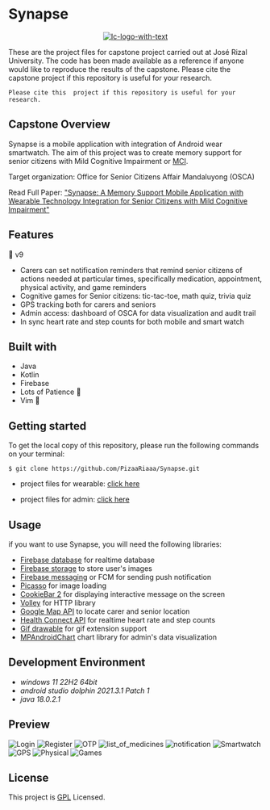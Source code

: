 # Synapse
<p align="center"><a href="https://ibb.co/ckpqjCY"><img src="https://i.ibb.co/ckpqjCY/Ic-logo-with-text.png" alt="Ic-logo-with-text" border="0"></a></p>

These are the project files for capstone project carried out at José Rizal University. The code
has been made available as a reference if anyone would like to reproduce the results of the capstone.
Please cite the capstone project if this repository is useful for your research.

```Please cite this  project if this repository is useful for your research.```

## Capstone Overview
Synapse is a mobile application with integration of Android wear smartwatch. The aim of this project
was to create memory support for senior citizens with Mild Cognitive Impairment or [MCI](https://www.alz.org/alzheimers-dementia/what-is-dementia/related_conditions/mild-cognitive-impairment).

Target organization: Office for Senior Citizens Affair Mandaluyong (OSCA)

Read Full Paper: ["Synapse: A Memory Support Mobile Application with Wearable Technology Integration for
Senior Citizens with Mild Cognitive Impairment"](fullpaper/Semaphore_FinalChapter1-5.pdf)

## Features
:wrench: v9
* Carers can set notification reminders that remind senior citizens of actions needed at particular
times, specifically medication, appointment, physical activity, and game reminders
* Cognitive games for Senior citizens: tic-tac-toe, math quiz, trivia quiz
* GPS tracking both for carers and seniors
* Admin access: dashboard of OSCA for data visualization and audit trail
* In sync heart rate and step counts for both mobile and smart watch

## Built with
* Java
* Kotlin
* Firebase
* Lots of Patience :beer:
* Vim :muscle:

## Getting started
To get the local copy of this repository, please run the following commands on your terminal:

```$ git clone https://github.com/PizaaRiaaa/Synapse.git```

* project files for wearable: [click here](synapsewear)

* project files for admin: [click here](osca_admin)

## Usage
if you want to use Synapse, you will need the following libraries:
* [Firebase database](https://firebase.google.com/products/realtime-database?gclsrc=ds&gclsrc=ds&gclid=COyivcbyq_wCFRUFvAodkAQPtw) for realtime database
* [Firebase storage](https://firebase.google.com/products/storage?gclsrc=ds&gclsrc=ds&gclid=CJ3a1IXzq_wCFYK5vAod-kUE_A) to store user's images
* [Firebase messaging](https://firebase.google.com/docs/cloud-messaging) or FCM for sending push notification
* [Picasso](https://square.github.io/picasso/) for image loading
* [CookieBar 2](https://github.com/AviranAbady/CookieBar2) for displaying interactive message on the screen
* [Volley](https://google.github.io/volley/) for HTTP library
* [Google Map API](https://developers.google.com/maps/documentation/android-sdk/get-api-key) to locate carer and senior location
* [Health Connect API](https://developer.android.com/guide/health-and-fitness/health-connect) for realtime heart rate and step counts
* [Gif drawable](https://github.com/koral--/android-gif-drawable) for gif extension support
* [MPAndroidChart](https://github.com/PhilJay/MPAndroidChart) chart library for admin's data visualization

## Development Environment

* _windows 11 22H2 64bit_
* _android studio dolphin 2021.3.1 Patch 1_
* _java 18.0.2.1_

## Preview
![Login](preview/login.png)
![Register](preview/senior-registration.png)
![OTP](preview/OTP.png)
![list_of_medicines](preview/list_of_medicines.png)
![notification](preview/notification.png)
![Smartwatch](preview/smartwatch.png)
![GPS](preview/GPS.png)
![Physical](preview/physical3.png)
![Games](preview/games2.png)

## License
This project is [GPL](LICENSE) Licensed.
